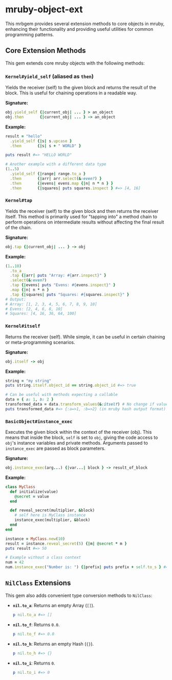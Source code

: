 # mruby-object-ext

This mrbgem provides several extension methods to core objects in mruby, enhancing their functionality and providing useful utilities for common programming patterns.

## Core Extension Methods

This gem extends core mruby objects with the following methods:

### `Kernel#yield_self` (aliased as `then`)

Yields the receiver (self) to the given block and returns the result of the block. This is useful for chaining operations in a readable way.

**Signature:**

```ruby
obj.yield_self {|current_obj| ... } > an_object
obj.then       {|current_obj| ... } -> an_object
```

**Example:**

```ruby
result = "hello"
  .yield_self {|s| s.upcase }
  .then       {|s| s + " WORLD" }

puts result #=> "HELLO WORLD"

# Another example with a different data type
(1..5)
  .yield_self {|range| range.to_a }
  .then       {|arr| arr.select(&:even?) }
  .then       {|evens| evens.map {|n| n * n } }
  .then       {|squares| puts squares.inspect } #=> [4, 16]
```

### `Kernel#tap`

Yields the receiver (self) to the given block and then returns the receiver itself. This method is primarily used for "tapping into" a method chain to perform operations on intermediate results without affecting the final result of the chain.

**Signature:**

```ruby
obj.tap {|current_obj| ... } -> obj
```

**Example:**

```ruby
(1..10)
  .to_a
  .tap {|arr| puts "Array: #{arr.inspect}" }
  .select(&:even?)
  .tap {|evens| puts "Evens: #{evens.inspect}" }
  .map {|n| n * n }
  .tap {|squares| puts "Squares: #{squares.inspect}" }
# Output:
# Array: [1, 2, 3, 4, 5, 6, 7, 8, 9, 10]
# Evens: [2, 4, 6, 8, 10]
# Squares: [4, 16, 36, 64, 100]
```

### `Kernel#itself`

Returns the receiver (self). While simple, it can be useful in certain chaining or meta-programming scenarios.

**Signature:**

```ruby
obj.itself -> obj
```

**Example:**

```ruby
string = "my string"
puts string.itself.object_id == string.object_id #=> true

# Can be useful with methods expecting a callable
data = { a: 1, b: 2 }
transformed_data = data.transform_values(&:itself) # No change if values are already what you want
puts transformed_data #=> {:a=>1, :b=>2} (in mruby hash output format)
```

### `BasicObject#instance_exec`

Executes the given block within the context of the receiver (obj). This means that inside the block, `self` is set to `obj`, giving the code access to `obj`'s instance variables and private methods. Arguments passed to `instance_exec` are passed as block parameters.

**Signature:**

```ruby
obj.instance_exec(arg...) {|var...| block } -> result_of_block
```

**Example:**

```ruby
class MyClass
  def initialize(value)
    @secret = value
  end

  def reveal_secret(multiplier, &block)
    # self here is MyClass instance
    instance_exec(multiplier, &block)
  end
end

instance = MyClass.new(10)
result = instance.reveal_secret(5) {|m| @secret * m }
puts result #=> 50

# Example without a class context
num = 42
num.instance_exec("Number is: ") {|prefix| puts prefix + self.to_s } #=> Number is: 42
```

## `NilClass` Extensions

This gem also adds convenient type conversion methods to `NilClass`:

- **`nil.to_a`**: Returns an empty Array (`[]`).

  ```ruby
  p nil.to_a #=> []
  ```

- **`nil.to_f`**: Returns `0.0`.

  ```ruby
  p nil.to_f #=> 0.0
  ```

- **`nil.to_h`**: Returns an empty Hash (`{}`).

  ```ruby
  p nil.to_h #=> {}
  ```

- **`nil.to_i`**: Returns `0`.

  ```ruby
  p nil.to_i #=> 0
  ```

